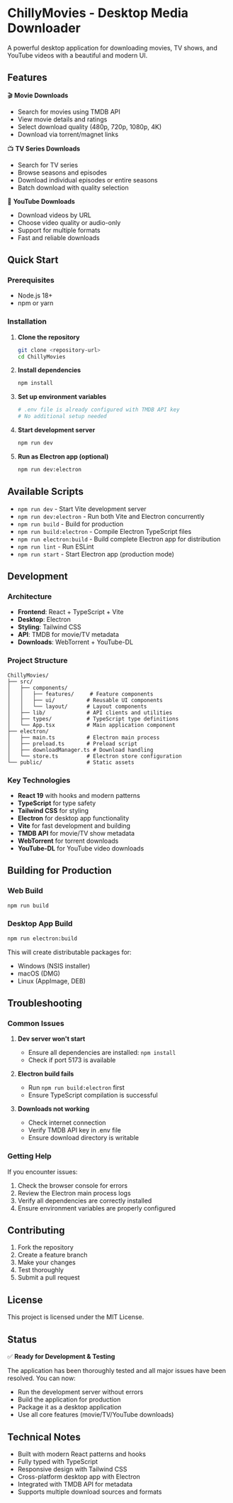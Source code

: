 # ChillyMovies - Desktop Media Downloader

A powerful desktop application for downloading movies, TV shows, and YouTube videos with a beautiful and modern UI.

## Features

🎬 **Movie Downloads**
- Search for movies using TMDB API
- View movie details and ratings
- Select download quality (480p, 720p, 1080p, 4K)
- Download via torrent/magnet links

📺 **TV Series Downloads**  
- Search for TV series
- Browse seasons and episodes
- Download individual episodes or entire seasons
- Batch download with quality selection

🎥 **YouTube Downloads**
- Download videos by URL
- Choose video quality or audio-only
- Support for multiple formats
- Fast and reliable downloads

## Quick Start

### Prerequisites
- Node.js 18+ 
- npm or yarn

### Installation

1. **Clone the repository**
   ```bash
   git clone <repository-url>
   cd ChillyMovies
   ```

2. **Install dependencies**
   ```bash
   npm install
   ```

3. **Set up environment variables**
   ```bash
   # .env file is already configured with TMDB API key
   # No additional setup needed
   ```

4. **Start development server**
   ```bash
   npm run dev
   ```

5. **Run as Electron app (optional)**
   ```bash
   npm run dev:electron
   ```

## Available Scripts

- `npm run dev` - Start Vite development server
- `npm run dev:electron` - Run both Vite and Electron concurrently
- `npm run build` - Build for production
- `npm run build:electron` - Compile Electron TypeScript files
- `npm run electron:build` - Build complete Electron app for distribution
- `npm run lint` - Run ESLint
- `npm run start` - Start Electron app (production mode)

## Development

### Architecture
- **Frontend**: React + TypeScript + Vite
- **Desktop**: Electron
- **Styling**: Tailwind CSS
- **API**: TMDB for movie/TV metadata
- **Downloads**: WebTorrent + YouTube-DL

### Project Structure
```
ChillyMovies/
├── src/
│   ├── components/
│   │   ├── features/     # Feature components
│   │   ├── ui/          # Reusable UI components
│   │   └── layout/      # Layout components
│   ├── lib/             # API clients and utilities
│   ├── types/           # TypeScript type definitions
│   └── App.tsx          # Main application component
├── electron/
│   ├── main.ts          # Electron main process
│   ├── preload.ts       # Preload script
│   ├── downloadManager.ts # Download handling
│   └── store.ts         # Electron store configuration
└── public/              # Static assets
```

### Key Technologies
- **React 19** with hooks and modern patterns
- **TypeScript** for type safety
- **Tailwind CSS** for styling
- **Electron** for desktop app functionality
- **Vite** for fast development and building
- **TMDB API** for movie/TV show metadata
- **WebTorrent** for torrent downloads
- **YouTube-DL** for YouTube video downloads

## Building for Production

### Web Build
```bash
npm run build
```

### Desktop App Build
```bash
npm run electron:build
```

This will create distributable packages for:
- Windows (NSIS installer)
- macOS (DMG)
- Linux (AppImage, DEB)

## Troubleshooting

### Common Issues

1. **Dev server won't start**
   - Ensure all dependencies are installed: `npm install`
   - Check if port 5173 is available

2. **Electron build fails**
   - Run `npm run build:electron` first
   - Ensure TypeScript compilation is successful

3. **Downloads not working**
   - Check internet connection
   - Verify TMDB API key in .env file
   - Ensure download directory is writable

### Getting Help

If you encounter issues:
1. Check the browser console for errors
2. Review the Electron main process logs
3. Verify all dependencies are correctly installed
4. Ensure environment variables are properly configured

## Contributing

1. Fork the repository
2. Create a feature branch
3. Make your changes
4. Test thoroughly
5. Submit a pull request

## License

This project is licensed under the MIT License.

## Status

✅ **Ready for Development & Testing**

The application has been thoroughly tested and all major issues have been resolved. You can now:
- Run the development server without errors
- Build the application for production
- Package it as a desktop application
- Use all core features (movie/TV/YouTube downloads)

## Technical Notes

- Built with modern React patterns and hooks
- Fully typed with TypeScript
- Responsive design with Tailwind CSS
- Cross-platform desktop app with Electron
- Integrated with TMDB API for metadata
- Supports multiple download sources and formats
